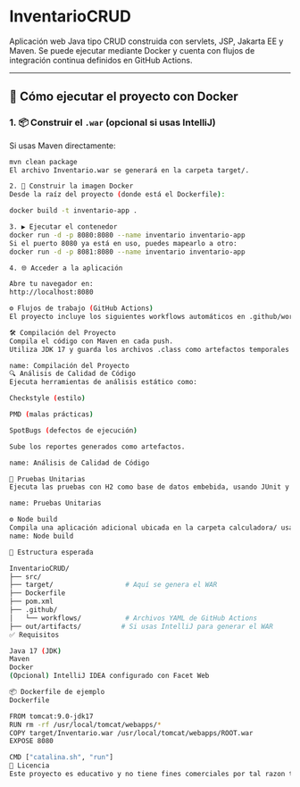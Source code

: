 # InventarioCRUD

Aplicación web Java tipo CRUD construida con servlets, JSP, Jakarta EE y Maven. Se puede ejecutar mediante Docker y cuenta con flujos de integración continua definidos en GitHub Actions.

---

## 🚀 Cómo ejecutar el proyecto con Docker

### 1. 📦 Construir el `.war` (opcional si usas IntelliJ)

Si usas Maven directamente:

```bash
mvn clean package
El archivo Inventario.war se generará en la carpeta target/.

2. 🐳 Construir la imagen Docker
Desde la raíz del proyecto (donde está el Dockerfile):

docker build -t inventario-app .

3. ▶️ Ejecutar el contenedor
docker run -d -p 8080:8080 --name inventario inventario-app
Si el puerto 8080 ya está en uso, puedes mapearlo a otro:
docker run -d -p 8081:8080 --name inventario inventario-app

4. 🌐 Acceder a la aplicación

Abre tu navegador en:
http://localhost:8080

⚙️ Flujos de trabajo (GitHub Actions)
El proyecto incluye los siguientes workflows automáticos en .github/workflows/:

🛠️ Compilación del Proyecto
Compila el código con Maven en cada push.
Utiliza JDK 17 y guarda los archivos .class como artefactos temporales.

name: Compilación del Proyecto
🔍 Análisis de Calidad de Código
Ejecuta herramientas de análisis estático como:

Checkstyle (estilo)

PMD (malas prácticas)

SpotBugs (defectos de ejecución)

Sube los reportes generados como artefactos.

name: Análisis de Calidad de Código

🧪 Pruebas Unitarias
Ejecuta las pruebas con H2 como base de datos embebida, usando JUnit y Jacoco para reportes de cobertura.

name: Pruebas Unitarias

⚙️ Node build
Compila una aplicación adicional ubicada en la carpeta calculadora/ usando Node.js 22.
name: Node build

📁 Estructura esperada

InventarioCRUD/
├── src/
├── target/                  # Aquí se genera el WAR
├── Dockerfile
├── pom.xml
├── .github/
│   └── workflows/           # Archivos YAML de GitHub Actions
├── out/artifacts/          # Si usas IntelliJ para generar el WAR
✅ Requisitos

Java 17 (JDK)
Maven
Docker
(Opcional) IntelliJ IDEA configurado con Facet Web

📦 Dockerfile de ejemplo
Dockerfile

FROM tomcat:9.0-jdk17
RUN rm -rf /usr/local/tomcat/webapps/*
COPY target/Inventario.war /usr/local/tomcat/webapps/ROOT.war
EXPOSE 8080

CMD ["catalina.sh", "run"]
🧾 Licencia
Este proyecto es educativo y no tiene fines comerciales por tal razon tiene funciones basicas